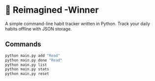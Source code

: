 
# 📆 Reimagined -Winner

A simple command-line habit tracker written in Python. Track your daily habits offline with JSON storage.

## Commands

```bash
python main.py add "Read"
python main.py done "Read"
python main.py list
python main.py stats
python main.py reset
```

